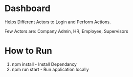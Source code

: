 # Dashboard 

Helps Different Actors to Login and Perform Actions. 

Few Actors are:
Company Admin, HR, Employee, Supervisors

# How to Run 
1. npm install - Install Dependancy
2. npm run start - Run application locally 


